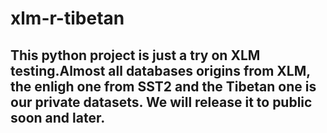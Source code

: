 # xlm-r-tibetan

## This python project is just a try on XLM testing.Almost all databases origins from XLM, the enligh one from SST2 and the Tibetan one is our private datasets. We will release it to public soon and later.
